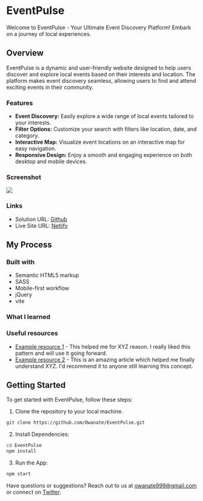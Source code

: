 # EventPulse

Welcome to EventPulse - Your Ultimate Event Discovery Platform! Embark on a journey of local experiences.

## Overview

EventPulse is a dynamic and user-friendly website designed to help users discover and explore local events based on their interests and location. The platform makes event discovery seamless, allowing users to find and attend exciting events in their community.

### Features

- **Event Discovery:** Easily explore a wide range of local events tailored to your interests.
- **Filter Options:** Customize your search with filters like location, date, and category.
- **Interactive Map:** Visualize event locations on an interactive map for easy navigation.
- **Responsive Design:** Enjoy a smooth and engaging experience on both desktop and mobile devices.

### Screenshot

![](./screenshot.jpg)

### Links

- Solution URL: [Github]()
- Live Site URL: [Netlify]()

## My Process

### Built with

- Semantic HTML5 markup
- SASS
- Mobile-first workflow
- jQuery
- vite

### What I learned

### Useful resources

- [Example resource 1](https://www.example.com) - This helped me for XYZ reason. I really liked this pattern and will use it going forward.
- [Example resource 2](https://www.example.com) - This is an amazing article which helped me finally understand XYZ. I'd recommend it to anyone still learning this concept.

## Getting Started

To get started with EventPulse, follow these steps:

1. Clone the repository to your local machine.
```bash
git clone https://github.com/Owanate/EventPulse.git
```
2. Install Dependencies:
```bash
cd EventPulse
npm install
```

3. Run the App:
```bash
npm start
```

Have questions or suggestions? Reach out to us at <owanate999@gmail.com> or connect on [Twitter](https://x.com/radiantriddler?t=PlMTOIfKbrWSAE-lJob5pw&s=08).